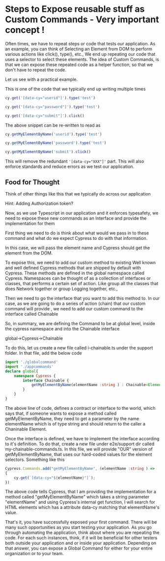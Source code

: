 # Steps to Expose reusable stuff as Custom Commands - Very important concept !

Often times, we have to repeat steps or code that tests our application. As an example, you can think of Selecting an Element from DOM to perform various actions like click(), type(), etc., We end up repeating our code that uses a selector to select these elements. The idea of Custom Commands, is that we can expose these repeated code as a helper function, so that we don't have to repeat the code. 

Let us see with a practical example.

This is one of the code that we typically end up writing multiple times

```typescript
cy.get('[data-cy="userid"]').type('test')

cy.get('[data-cy="password"]').type('test')

cy.get('[data-cy="submit"]').click()
```

The above snippet can be re-written to read as

```typescript
cy.getMyElementByName('userid').type('test')

cy.getMyElementByName('password').type('test')

cy.getMyElementByName('submit').click()
```

This will remove the redundant 
`'[data-cy="XXX"]'`
part. This will also enforce standards and reduce errors as we test our application.

## Food for Thought
Think of other things like this that we typically do across our application

Hint: Adding Authorization token?

Now, as we use Typescript in our application and it enforces typesafety, we need to expose these new commands as an Interface and provide the implementation for them

First thing we need to do is think about what would we pass in to these command and what do we expect Cypress to do with that information. 

In this case, we will pass the element name and Cypress should get the element from the DOM. 

To expose this, we need to add our custom method to existing Well known and well defined Cypress methods that are shipped by default with Cypress. These methods are defined in the global namespace called Cypress. Namespaces can be thought of as a collection of interfaces or classes, that performs a certain set of action. Like group all the classes that does Network together or group Logging together, etc.,

Then we need to go the interface that you want to add this method to. In our case, as we are going to do a series of action (chain) that our custom command will provide , we need to add our custom command to the interface called Chainable

So, in summary, we are defining the Command to be at global level, inside the cypress namespace and into the Chainable interface

global->Cypress->Chainable

To do this, let us create a new file called i-chainable.ts under the support folder. In that file, add the below code


``` typescript
import './globalcommand'
import './appcommands'
declare global{
    namespace Cypress {
        interface Chainable {
            getMyElementByName(elementName :string ) : Chainable<Element>;
        }
    }
}
```
The above line of code, defines a contract or interface to the world, which says that, if someone wants to expose a method called getMyElementByName, they need to get a parameter by the name elementName which is of type string and should return to the caller a Chaninable Element. 


Once the interface is defined, we have to implement the interface according to it's definition. To do that, create a new file under e2e/support dir called my-chainable-commands.ts.  In this file, we will provide "OUR" version of getMyElementByName, that uses our hard-coded values for the element selectors. Something like this

```typescript
Cypress.Commands.add("getMyElementByName", (elementName :string ) =>
{
    cy.get(`[data-cy="${elementName}"]`);
})
```

The above code tells Cypress, that I am providing the implementation for a method called "getMyElementByName" which takes a string parameter "elementName" and using Cypress's internal get function, I will search for HTML elements which has a attribute data-cy matching that elementName's value. 

That's it, you have successfully exposed your first command. There will be many such opportunities as you start testing your application. As you go through automating the application, think about where you are repeating the code. For each such instances, think, if it will be beneficial for other testers both outside your application and or inside your application. Depending on that answer, you can expose a Global Command for either for your entire organization or to your team.

